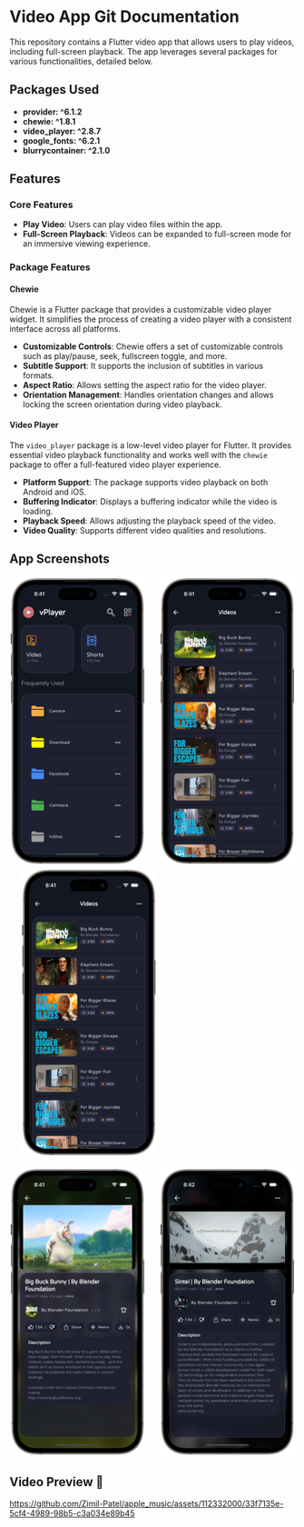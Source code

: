 # Video App Git Documentation

This repository contains a Flutter video app that allows users to play videos, including full-screen playback. The app leverages several packages for various functionalities, detailed below.

## Packages Used

- **provider: ^6.1.2**
- **chewie: ^1.8.1**
- **video_player: ^2.8.7**
- **google_fonts: ^6.2.1**
- **blurrycontainer: ^2.1.0**

## Features

### Core Features

- **Play Video**: Users can play video files within the app.
- **Full-Screen Playback**: Videos can be expanded to full-screen mode for an immersive viewing experience.

### Package Features

#### Chewie

Chewie is a Flutter package that provides a customizable video player widget. It simplifies the process of creating a video player with a consistent interface across all platforms.

- **Customizable Controls**: Chewie offers a set of customizable controls such as play/pause, seek, fullscreen toggle, and more.
- **Subtitle Support**: It supports the inclusion of subtitles in various formats.
- **Aspect Ratio**: Allows setting the aspect ratio for the video player.
- **Orientation Management**: Handles orientation changes and allows locking the screen orientation during video playback.

#### Video Player

The `video_player` package is a low-level video player for Flutter. It provides essential video playback functionality and works well with the `chewie` package to offer a full-featured video player experience.

- **Platform Support**: The package supports video playback on both Android and iOS.
- **Buffering Indicator**: Displays a buffering indicator while the video is loading.
- **Playback Speed**: Allows adjusting the playback speed of the video.
- **Video Quality**: Supports different video qualities and resolutions.

## App Screenshots

<div align="left">
  
<img src= "https://github.com/Zimil-Patel/video_viewer/blob/master/snaps/img1-portrait.png" height = 510 width = 240> &nbsp;&nbsp;&nbsp;&nbsp; <img src= "https://github.com/Zimil-Patel/video_viewer/blob/master/snaps/img2-portrait.png" height = 510 width = 240> &nbsp;&nbsp;&nbsp;&nbsp; <img src= "https://github.com/Zimil-Patel/video_viewer/blob/master/snaps/img2-portrait.png" height = 510 width = 240>

<img src= "https://github.com/Zimil-Patel/video_viewer/blob/master/snaps/img4-portrait.png" height = 510 width = 240> &nbsp;&nbsp;&nbsp;&nbsp; <img src= "https://github.com/Zimil-Patel/video_viewer/blob/master/snaps/img5-portrait.png" height = 510 width = 240>


</div>


## Video Preview 🎥


https://github.com/Zimil-Patel/apple_music/assets/112332000/33f7135e-5cf4-4989-98b5-c3a034e89b45

